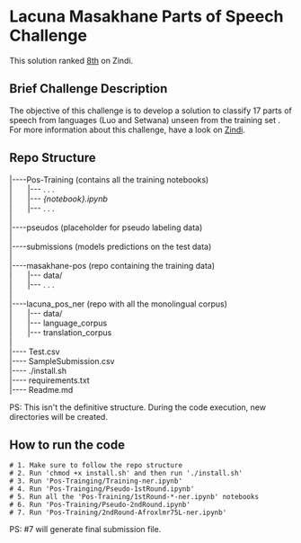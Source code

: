 # Lacuna Masakhane Parts of Speech Challenge

This solution ranked [8th](https://zindi.africa/competitions/lacuna-masakhane-parts-of-speech-classification-challenge/leaderboard) on Zindi.

## Brief Challenge Description

The objective of this challenge is to develop a solution to classify 17 parts of speech from languages (Luo and Setwana) unseen from the training set .   
For more information about this challenge, have a look on [Zindi](https://zindi.africa/competitions/lacuna-masakhane-parts-of-speech-classification-challenge/data).   

## Repo Structure

|----Pos-Training (contains all the training notebooks)  
|&nbsp;&nbsp;&nbsp;&nbsp;&nbsp;&nbsp;      |--- . . .   
|&nbsp;&nbsp;&nbsp;&nbsp;&nbsp;&nbsp;      |--- *{notebook}.ipynb*   
|&nbsp;&nbsp;&nbsp;&nbsp;&nbsp;&nbsp;      |--- . . .   
| \
|----pseudos (placeholder for pseudo labeling data)   
| \
|----submissions (models predictions on the test data)   
| \
|----masakhane-pos (repo containing the training data)  
|&nbsp;&nbsp;&nbsp;&nbsp;&nbsp;&nbsp;      |--- data/     
|&nbsp;&nbsp;&nbsp;&nbsp;&nbsp;&nbsp;      |--- . . .  \
| \
|----lacuna_pos_ner (repo with all the monolingual corpus)  
|&nbsp;&nbsp;&nbsp;&nbsp;&nbsp;&nbsp;       |--- data/  
|&nbsp;&nbsp;&nbsp;&nbsp;&nbsp;&nbsp;       |--- language_corpus  
|&nbsp;&nbsp;&nbsp;&nbsp;&nbsp;&nbsp;       |--- translation_corpus   
| \
|---- Test.csv   
|---- SampleSubmission.csv   
|---- ./install.sh   
|---- requirements.txt   
|---- Readme.md   

PS: This isn't the definitive structure. During the code execution, new directories will be created.

## How to run the code

```
# 1. Make sure to follow the repo structure
# 2. Run 'chmod +x install.sh' and then run './install.sh'
# 3. Run 'Pos-Trainging/Training-ner.ipynb'
# 4. Run 'Pos-Trainging/Pseudo-1stRound.ipynb'
# 5. Run all the 'Pos-Training/1stRound-*-ner.ipynb' notebooks
# 6. Run 'Pos-Training/Pseudo-2ndRound.ipynb'
# 7. Run 'Pos-Training/2ndRound-Afroxlmr75L-ner.ipynb'
```

PS: #7 will generate final submission file.

